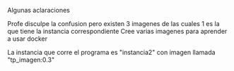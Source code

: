 Algunas aclaraciones 

Profe disculpe la confusion pero existen 3 imagenes de las cuales 1 es la que tiene la instancia correspondiente
Cree varias imagenes para aprender a usar docker 

La instancia que corre el programa es "instancia2" con imagen llamada "tp_imagen:0.3"

